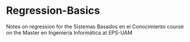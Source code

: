 # Regression-Basics
Notes on regression for the Sistemas Basados en el Conocimiento course on the Master en Ingeniería Informática at EPS-UAM
